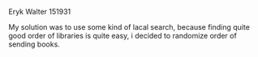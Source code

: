 Eryk Walter 151931

My solution was to use some kind of lacal search, because finding quite good order of libraries is quite easy, i decided to randomize order of sending books.
